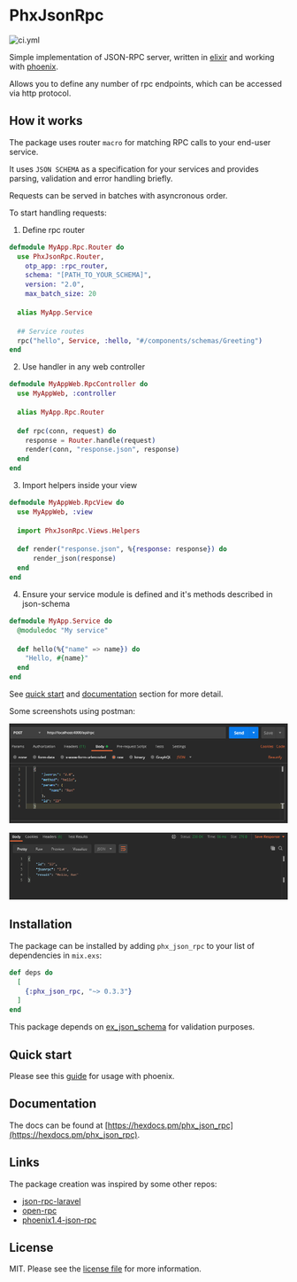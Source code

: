 # PhxJsonRpc

![ci.yml](https://github.com/shirokovnv/phx_json_rpc/actions/workflows/ci.yml/badge.svg)

Simple implementation of JSON-RPC server, written in [elixir](https://elixir-lang.org/) and working with [phoenix](https://www.phoenixframework.org/).

Allows you to define any number of rpc endpoints, which can be accessed via http protocol.

## How it works

The package uses router `macro` for matching RPC calls to your end-user service.

It uses `JSON SCHEMA` as a specification for your services and provides parsing, validation and error handling briefly.

Requests can be served in batches with asyncronous order.

To start handling requests:

1. Define rpc router

```elixir
defmodule MyApp.Rpc.Router do
  use PhxJsonRpc.Router,
    otp_app: :rpc_router,
    schema: "[PATH_TO_YOUR_SCHEMA]",
    version: "2.0",
    max_batch_size: 20

  alias MyApp.Service

  ## Service routes
  rpc("hello", Service, :hello, "#/components/schemas/Greeting")
end
```

2. Use handler in any web controller

```elixir
defmodule MyAppWeb.RpcController do
  use MyAppWeb, :controller

  alias MyApp.Rpc.Router

  def rpc(conn, request) do
    response = Router.handle(request)
    render(conn, "response.json", response)
  end
end
```

3. Import helpers inside your view

```elixir
defmodule MyAppWeb.RpcView do
  use MyAppWeb, :view

  import PhxJsonRpc.Views.Helpers

  def render("response.json", %{response: response}) do
      render_json(response)
  end
end
```

4. Ensure your service module is defined and it's methods described in json-schema

```elixir
defmodule MyApp.Service do
  @moduledoc "My service"

  def hello(%{"name" => name}) do
    "Hello, #{name}"
  end
end
```

See [quick start](#quick-start) and [documentation](#documentation) section for more detail.

Some screenshots using postman:

![request](assets/images/request.png "request")

![response](assets/images/response.png "response")

## Installation

The package can be installed
by adding `phx_json_rpc` to your list of dependencies in `mix.exs`:

```elixir
def deps do
  [
    {:phx_json_rpc, "~> 0.3.3"}
  ]
end
```

This package depends on [ex_json_schema](https://github.com/jonasschmidt/ex_json_schema) for validation purposes.

## Quick start

Please see this [guide](https://hexdocs.pm/phx_json_rpc/PhxJsonRpc.html) for usage with phoenix.

## Documentation

The docs can be found at [https://hexdocs.pm/phx_json_rpc](https://hexdocs.pm/phx_json_rpc).

## Links

The package creation was inspired by some other repos:

- [json-rpc-laravel](https://github.com/avto-dev/json-rpc-laravel)
- [open-rpc](https://github.com/open-rpc/)
- [phoenix1.4-json-rpc](https://github.com/vruizext/phoenix1.4-json-rpc)

## License

MIT. Please see the [license file](LICENSE.md) for more information.
